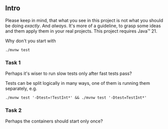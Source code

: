 ## Intro
Please keep in mind, that what you see in this project is not what you should be doing _exactly_. And _always_.
It's more of a guideline, to grasp some ideas and them apply them in your real projects.
This project requires Java™ 21.

Why don't you start with 

    ./mvnw test

### Task 1
Perhaps it's wiser to run slow tests only after fast tests pass?

Tests can be split logically in many ways, one of them is running them separately, e.g.

    ./mvnw test '-Dtest=!TestInt*' && ./mvnw test '-Dtest=TestInt*'

### Task 2
Perhaps the containers should start only once?